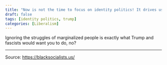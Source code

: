 ```yaml
---
title: "Now is not the time to focus on identity politics! It drives us apart when we need to be united against Trump."
draft: false
tags: [identity politics, trump]
categories: [Liberalism]
---
```


Ignoring the struggles of marginalized people is exactly what Trump and fascists would want you to do, no?

----
Source: https://blacksocialists.us/

